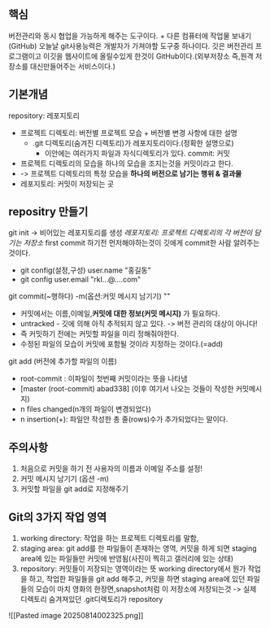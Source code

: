 ## 핵심
버전관리와 동시 협업을 가능하게 해주는 도구이다. + 다른 컴퓨터에 작업물 보내기(GitHub)
오늘날 git사용능력은 개발자가 가져야할 도구중 하나이다.
깃은 버전관리 프로그램이고 이깃을 웹사이트에 올릴수있게 한것이 GitHub이다.(외부저장소 즉,원격 저장소를 대신만들어주는 서비스이다.)

## 기본개념
repository: 레포지토리 
- 프로젝트 디렉토리:  버전별 프로젝트 모습 + 버전별 변경 사항에 대한 설명
	- .git 디렉토리(숨겨진 디렉토리)가 레포지토리이다.(정확한 설명으로)
		- 이안에는 여러가지 파일과 자식디렉토리가 있다.
commit: 커밋
- 프로젝트 디렉토리의 모습을 하나의 모습을 조지는것을 커밋이라고 한다.
- -> 프로젝트 디렉토리의 특정 모습을 **하나의  버전으로 남기는 행위 & 결과물**
- 레포지토리: 커밋이 저장되는 곳

## repositry 만들기
git init -> 비어있는 레포지토리를 생성 *레포지토리: 프로젝트 디렉토리의 각 버전이 담기는 저장소*
first commit 하기전 먼저해야하는것이 깃에게 commit한 사람 알려주는것이다. 
- git config(설정,구성) user.name "홍길동"
- git config user.email "rkl...@....com"

git commit(~행하다) -m(옵션:커밋 메시지 남기기) ""
- 커밋에서는 이름,이메일,**커밋에 대한 정보(커밋 메시지)** 가 필요하다.
- untracked - 깃에 의해 아직 추적되지 않고 있다. -> 버전 관리의 대상이 아니다!
- 즉 커밋하기 전에는 커밋할 파일을 미리 정해줘야한다.
- 수정된 파일의 모습이 커밋에 포함될 것이라 지정하는 것이다.(=add)

git add (버전에 추가할 파일의 이름)
- root-commit : 이파일이 첫번째 커밋이라는 뜻을 나타냄
- \[master (root-commit) abad338] (이후 여기서 나오는 것들이 작성한 커밋메시지)
- n files changed(n개의 파일이 변경되었다)
- n insertion(+): 파일안 작성한 총 줄(rows)수가 추가되었다는 말이다.

## 주의사항
1. 처음으로 커밋을 하기 전 사용자의 이름과 이메일 주소를 설정!
2. 커밋 메시지 남기기 (옵션 -m)
3. 커밋할 파일을 git add로 지정해주기

## Git의 3가지 작업 영역
1. working directory: 작업을 하는 프로젝트 디렉토리를 말함,
2. staging area: git add를 한 파일들이 존재하는 영역, 커밋을 하게 되면 staging area에 있는 파일들만 커밋에 반영됨(사진이 찍히고 갤러리에 있는 상태)
3. repository: 커밋들이 저장되는 영역이라는 뜻
working directory에서 뭔가 작업을 하고, 작업한 파일들을 git add 해주고, 커밋을 하면 staging area에 있던 파일들의 모습이 마치 영화의 한장면,snapshot처럼 이 저장소에 저장되는것 -> 실제 디렉토리 숨겨져있던 .git디렉토리가 repository

![[Pasted image 20250814002325.png]]


